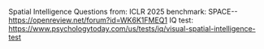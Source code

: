 Spatial Intelligence Questions from:
ICLR 2025 benchmark: SPACE--https://openreview.net/forum?id=WK6K1FMEQ1
IQ test: https://www.psychologytoday.com/us/tests/iq/visual-spatial-intelligence-test